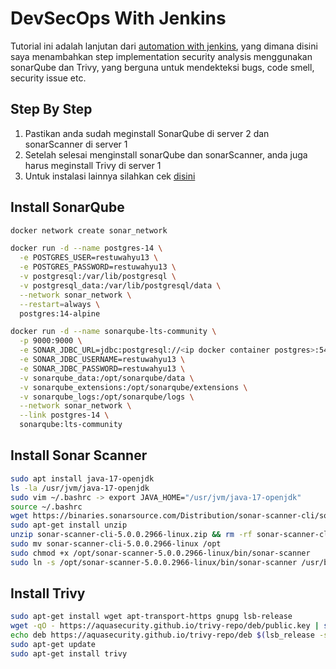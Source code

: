 # DevSecOps With Jenkins

Tutorial ini adalah lanjutan dari [automation with jenkins](https://github.com/restuwahyu13/automation-with-jenkins), yang dimana disini saya menambahkan step implementation security analysis menggunakan sonarQube dan Trivy, yang berguna untuk mendekteksi bugs, code smell, security issue etc.

## Step By Step

1. Pastikan anda sudah meginstall SonarQube di server 2 dan sonarScanner di server 1
2. Setelah selesai menginstall sonarQube dan sonarScanner, anda juga harus meginstall Trivy di server 1
3. Untuk instalasi lainnya silahkan cek [disini](https://github.com/restuwahyu13/automation-with-jenkins)

## Install SonarQube

```sh
docker network create sonar_network

docker run -d --name postgres-14 \
  -e POSTGRES_USER=restuwahyu13 \
  -e POSTGRES_PASSWORD=restuwahyu13 \
  -v postgresql:/var/lib/postgresql \
  -v postgresql_data:/var/lib/postgresql/data \
  --network sonar_network \
  --restart=always \
  postgres:14-alpine

docker run -d --name sonarqube-lts-community \
  -p 9000:9000 \
  -e SONAR_JDBC_URL=jdbc:postgresql://<ip docker container postgres>:5432/postgres \
  -e SONAR_JDBC_USERNAME=restuwahyu13 \
  -e SONAR_JDBC_PASSWORD=restuwahyu13 \
  -v sonarqube_data:/opt/sonarqube/data \
  -v sonarqube_extensions:/opt/sonarqube/extensions \
  -v sonarqube_logs:/opt/sonarqube/logs \
  --network sonar_network \
  --link postgres-14 \
  sonarqube:lts-community
```

## Install Sonar Scanner

```sh
sudo apt install java-17-openjdk
ls -la /usr/jvm/java-17-openjdk
sudo vim ~/.bashrc -> export JAVA_HOME="/usr/jvm/java-17-openjdk"
source ~/.bashrc
wget https://binaries.sonarsource.com/Distribution/sonar-scanner-cli/sonar-scanner-cli-5.0.0.2966-linux.zip
sudo apt-get install unzip
unzip sonar-scanner-cli-5.0.0.2966-linux.zip && rm -rf sonar-scanner-cli-5.0.0.2966-linux.zip
sudo mv sonar-scanner-cli-5.0.0.2966-linux /opt
sudo chmod +x /opt/sonar-scanner-5.0.0.2966-linux/bin/sonar-scanner
sudo ln -s /opt/sonar-scanner-5.0.0.2966-linux/bin/sonar-scanner /usr/bin
```

## Install Trivy

```sh
sudo apt-get install wget apt-transport-https gnupg lsb-release
wget -qO - https://aquasecurity.github.io/trivy-repo/deb/public.key | sudo apt-key add -
echo deb https://aquasecurity.github.io/trivy-repo/deb $(lsb_release -sc) main | sudo tee -a /etc/apt/sources.list.d/trivy.list
sudo apt-get update
sudo apt-get install trivy
```
